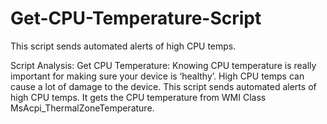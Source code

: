# Get-CPU-Temperature-Script
This script sends automated alerts of high CPU temps.


Script Analysis:
Get CPU Temperature: Knowing CPU temperature is really important for making sure your device is ‘healthy’. High CPU temps can cause a lot of damage to the device. This script sends automated alerts of high CPU temps. It gets the CPU temperature from WMI Class MsAcpi_ThermalZoneTemperature.
